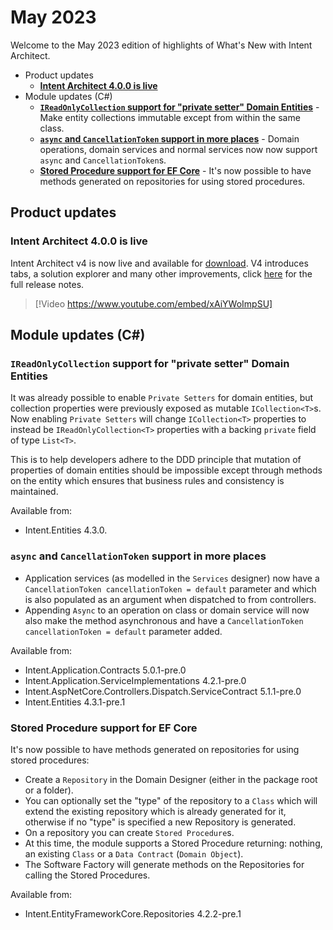 # May 2023

Welcome to the May 2023 edition of highlights of What's New with Intent Architect.

- Product updates
  - **[Intent Architect 4.0.0 is live](#intent-architect-400-is-live)**
- Module updates (C#)
  - **[`IReadOnlyCollection` support for "private setter" Domain Entities](#ireadonlycollection-support-for-private-setter-domain-entities)** - Make entity collections immutable except from within the same class.
  - **[`async` and `CancellationToken` support in more places](#async-and-cancellationtoken-support-in-more-places)** - Domain operations, domain services and normal services now now support `async` and `CancellationToken`s.
  - **[Stored Procedure support for EF Core](#stored-procedure-support-for-ef-core)** - It's now possible to have methods generated on repositories for using stored procedures.

## Product updates

### Intent Architect 4.0.0 is live

Intent Architect v4 is now live and available for [download](https://intentarchitect.com/#/downloads). V4 introduces tabs, a solution explorer and many other improvements, click [here](xref:release-notes.intent-architect-v4.0#version-400) for the full release notes.

> [!Video https://www.youtube.com/embed/xAiYWoImpSU]

## Module updates (C#)

### `IReadOnlyCollection` support for "private setter" Domain Entities

It was already possible to enable `Private Setters` for domain entities, but collection properties were previously exposed as mutable `ICollection<T>`s. Now enabling `Private Setters` will change `ICollection<T>` properties to instead be `IReadOnlyCollection<T>` properties with a backing `private` field of type `List<T>`.

This is to help developers adhere to the DDD principle that mutation of properties of domain entities should be impossible except through methods on the entity which ensures that business rules and consistency is maintained.

Available from:

- Intent.Entities 4.3.0.

### `async` and `CancellationToken` support in more places

- Application services (as modelled in the `Services` designer) now have a `CancellationToken cancellationToken = default` parameter and which is also populated as an argument when dispatched to from controllers.
- Appending `Async` to an operation on class or domain service will now also make the method asynchronous and have a `CancellationToken cancellationToken = default` parameter added.

Available from:

- Intent.Application.Contracts 5.0.1-pre.0
- Intent.Application.ServiceImplementations 4.2.1-pre.0
- Intent.AspNetCore.Controllers.Dispatch.ServiceContract 5.1.1-pre.0
- Intent.Entities 4.3.1-pre.1

### Stored Procedure support for EF Core

It's now possible to have methods generated on repositories for using stored procedures:

- Create a `Repository` in the Domain Designer (either in the package root or a folder).
- You can optionally set the "type" of the repository to a `Class` which will extend the existing repository which is already generated for it, otherwise if no "type" is   specified a new Repository is generated.
- On a repository you can create `Stored Procedure`s.
- At this time, the module supports a Stored Procedure returning: nothing, an existing `Class` or a `Data Contract` (`Domain Object`).
- The Software Factory will generate methods on the Repositories for calling the Stored Procedures.

Available from:

- Intent.EntityFrameworkCore.Repositories 4.2.2-pre.1
